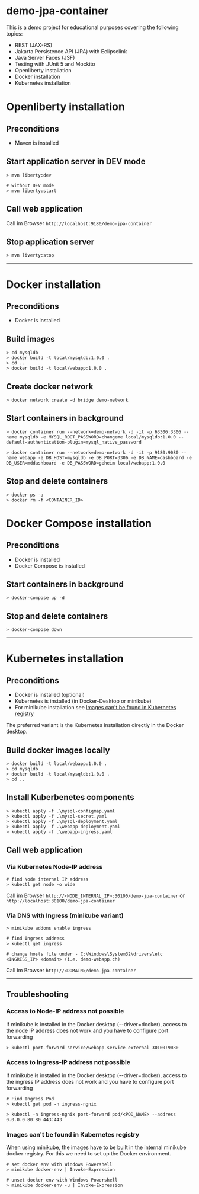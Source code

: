 # demo-jpa-container

This is a demo project for educational purposes covering the following topics:
- REST (JAX-RS)
- Jakarta Persistence API (JPA) with Eclipselink
- Java Server Faces (JSF)
- Testing with JUnit 5 and Mockito
- Openliberty installation
- Docker installation
- Kubernetes installation

# Openliberty installation
## Preconditions
- Maven is installed

## Start application server in DEV mode
    > mvn liberty:dev

    # without DEV mode
    > mvn liberty:start

## Call web application
Call im Browser `http://localhost:9180/demo-jpa-container`

## Stop application server
    > mvn liverty:stop

---

# Docker installation
## Preconditions
- Docker is installed

## Build images
    > cd mysqldb
    > docker build -t local/mysqldb:1.0.0 .
    > cd ..
    > docker build -t local/webapp:1.0.0 .

## Create docker network
    > docker network create -d bridge demo-network

## Start containers in background
    > docker container run --network=demo-network -d -it -p 63306:3306 --name mysqldb -e MYSQL_ROOT_PASSWORD=changeme local/mysqldb:1.0.0 --default-authentication-plugin=mysql_native_password

    > docker container run --network=demo-network -d -it -p 9180:9080 --name webapp -e DB_HOST=mysqldb -e DB_PORT=3306 -e DB_NAME=dashboard -e DB_USER=mddashboard -e DB_PASSWORD=geheim local/webapp:1.0.0

## Stop and delete containers
    > docker ps -a
    > docker rm -f <CONTAINER_ID>

# Docker Compose installation
## Preconditions
- Docker is installed
- Docker Compose is installed

## Start containers in background
    > docker-compose up -d

## Stop and delete containers
    > docker-compose down

---

# Kubernetes installation
## Preconditions
- Docker is installed (optional)
- Kubernetes is installed (in Docker-Desktop or minikube)
- For minikube installation see [Images can't be found in Kubernetes registry](#images-cant-be-found-in-kubernetes-registry)

The preferred variant is the Kubernetes installation directly in the Docker desktop.

## Build docker images locally
    > docker build -t local/webapp:1.0.0 .
    > cd mysqldb
    > docker build -t local/mysqldb:1.0.0 .
    > cd ..

## Install Kuberbenetes components
    > kubectl apply -f .\mysql-configmap.yaml
    > kubectl apply -f .\mysql-secret.yaml
    > kubectl apply -f .\mysql-deployment.yaml
    > kubectl apply -f .\webapp-deployment.yaml
    > kubectl apply -f .\webapp-ingress.yaml

## Call web application
### Via Kubernetes Node-IP address
    # find Node internal IP address
    > kubectl get node -o wide

Call im Browser `http://<NODE_INTERNAL_IP>:30100/demo-jpa-container` or `http://localhost:30100/demo-jpa-container`

### Via DNS with Ingress (minikube variant)
    > minikube addons enable ingress

    # find Ingress address
    > kubectl get ingress

    # change hosts file under - C:\Windows\System32\drivers\etc
	<INGRESS_IP> <domain> (i.e. demo-webapp.ch)

Call im Browser `http://<DOMAIN>/demo-jpa-container`

---

## Troubleshooting
### Access to Node-IP address not possible
If minikube is installed in the Docker desktop (--driver=docker), access to the node IP address does not work and you have to configure port forwarding

    > kubectl port-forward service/webapp-service-external 30100:9080

### Access to Ingress-IP address not possible
If minikube is installed in the Docker desktop (--driver=docker), access to the ingress IP address does not work and you have to configure port forwarding

    # Find Ingress Pod
    > kubectl get pod -n ingress-ngnix

    > kubectl -n ingress-ngnix port-forward pod/<POD_NAME> --address 0.0.0.0 80:80 443:443

### Images can't be found in Kubernetes registry
When using minikube, the images have to be built in the internal minikube docker registry. For this we need to set up the Docker environment.

    # set docker env with Windows Powershell
	> minikube docker-env | Invoke-Expression

	# unset docker env with Windows Powershell
	> minikube docker-env -u | Invoke-Expression


